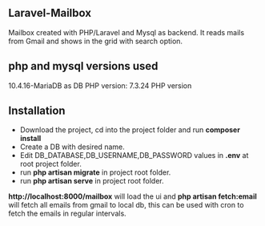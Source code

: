 ## Laravel-Mailbox
Mailbox created with PHP/Laravel and Mysql as backend. It reads mails from Gmail and shows in the grid with search option.

## php and mysql versions used
10.4.16-MariaDB as DB
PHP version: 7.3.24  PHP version

## Installation 
- Download the project, cd into the project folder and run **composer install**
- Create a DB with desired name.
- Edit DB_DATABASE,DB_USERNAME,DB_PASSWORD values in **.env** at root project folder.
- run **php artisan migrate** in project root folder.
- run **php artisan serve** in project root folder.

**http://localhost:8000/mailbox** will load the ui and **php artisan fetch:email** will fetch all emails from gmail to local db, this can be used with cron to fetch the emails in regular intervals.
